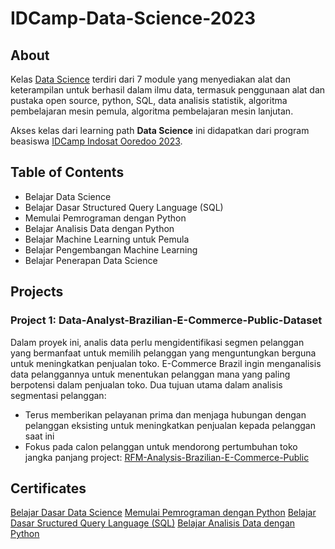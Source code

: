 # IDCamp-Data-Science-2023

## About
Kelas <a href="https://www.dicoding.com/learningpaths/60">Data Science</a> terdiri dari 7 module yang menyediakan alat dan keterampilan untuk berhasil dalam ilmu data, termasuk penggunaan alat dan pustaka open source, python, SQL, data analisis statistik, algoritma pembelajaran mesin pemula, algoritma pembelajaran mesin lanjutan.

Akses kelas dari learning path **Data Science** ini didapatkan dari program beasiswa [IDCamp Indosat Ooredoo 2023](https://idcamp.ioh.co.id/).

## Table of Contents
- Belajar Data Science
- Belajar Dasar Structured Query Language (SQL)
- Memulai Pemrograman dengan Python
- Belajar Analisis Data dengan Python
- Belajar Machine Learning untuk Pemula
- Belajar Pengembangan Machine Learning
- Belajar Penerapan Data Science

## Projects
### Project 1: Data-Analyst-Brazilian-E-Commerce-Public-Dataset
Dalam proyek ini, analis data perlu mengidentifikasi segmen pelanggan yang bermanfaat untuk memilih pelanggan yang menguntungkan berguna untuk meningkatkan penjualan toko.
E-Commerce Brazil ingin menganalisis data pelanggannya untuk menentukan pelanggan mana yang paling berpotensi dalam penjualan toko.
Dua tujuan utama dalam analisis segmentasi pelanggan:
- Terus memberikan pelayanan prima dan menjaga hubungan dengan pelanggan eksisting untuk meningkatkan penjualan kepada pelanggan saat ini
- Fokus pada calon pelanggan untuk mendorong pertumbuhan toko jangka panjang
project: [RFM-Analysis-Brazilian-E-Commerce-Public](https://github.com/abliskan/RFM-Analysis-Brazilian-E-Commerce-Public)

## Certificates
[Belajar Dasar Data Science](https://www.dicoding.com/certificates/JMZV1RQK3XN9)
[Memulai Pemrograman dengan Python](https://www.dicoding.com/certificates/07Z686JQJXQR)
[Belajar Dasar Sructured Query Language (SQL)](https://www.dicoding.com/certificates/2VX3635VNXYQ)
[Belajar Analisis Data dengan Python](https://www.dicoding.com/certificates/1RXY0V2RMZVM)
